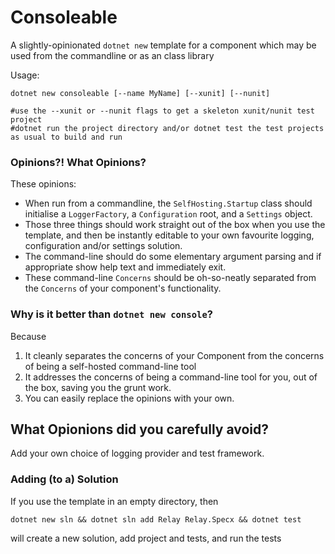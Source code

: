 # Consoleable 

A slightly-opinionated `dotnet new` template for a component which may be used from the commandline or as an class library

Usage:

```
dotnet new consoleable [--name MyName] [--xunit] [--nunit] 
```
```
#use the --xunit or --nunit flags to get a skeleton xunit/nunit test project
#dotnet run the project directory and/or dotnet test the test projects as usual to build and run
```

### Opinions?! What Opinions?

These opinions:
- When run from a commandline, the `SelfHosting.Startup` class should initialise a `LoggerFactory`, a `Configuration` root, 
  and a `Settings` object. 
- Those three things should work straight out of the box when you use the template, and then be 
  instantly editable to your own favourite logging, configuration and/or settings solution.
- The command-line should do some elementary argument parsing and if appropriate show help text and immediately exit.
- These command-line `Concerns` should be oh-so-neatly separated from the `Concerns` of your component's functionality. 

### Why is it better than `dotnet new console`?

Because
1. It cleanly separates the concerns of your Component from the concerns of being a self-hosted command-line tool
2. It addresses the concerns of being a command-line tool for you, out of the box, saving you the grunt work.
3. You can easily replace the opinions with your own.

## What Opionions did you carefully avoid?

Add your own choice of logging provider and test framework.


### Adding (to a) Solution
If you use the template in an empty directory, then 
```
dotnet new sln && dotnet sln add Relay Relay.Specx && dotnet test
```
will create a new solution, add project and tests, and run the tests
